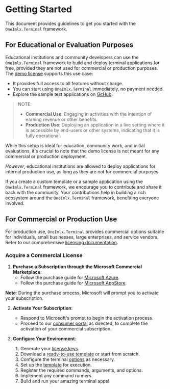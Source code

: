 # Getting Started
This document provides guidelines to get you started with the `OneImlx.Terminal` framework.

## For Educational or Evaluation Purposes

Educational institutions and community developers can use the `OneImlx.Terminal` framework to build and deploy terminal applications for free, provided they are not used for commercial or production purposes. The [demo license](demo.md) supports this use case:

- It provides full access to all features without charge.
- You can start using `OneImlx.Terminal` immediately, no payment needed.
- Explore the sample test applications on [GitHub](https://github.com/perpetualintelligence/terminal/tree/main/apps).

> NOTE:
> - **Commercial Use**: Engaging in activities with the intention of earning revenue or other benefits.
> - **Production Use**: Deploying an application in a live setting where it is accessible by end-users or other systems, indicating that it is fully operational.

While this setup is ideal for education, community work, and initial evaluations, it's crucial to note that the demo license is not meant for any commercial or production deployment.

*However*, educational institutions are allowed to deploy applications for internal production use, as long as they are not for commercial purposes.

If you create a custom template or a sample application using the `OneImlx.Terminal` framework, we encourage you to contribute and share it back with the community. Your contributions help in building a rich ecosystem around the `OneImlx.Terminal` framework, benefiting everyone involved.

## For Commercial or Production Use
For production use, `OneImlx.Terminal` provides commercial options suitable for individuals, small businesses, large enterprises, and service vendors.  Refer to our comprehensive [licensing documentation](../licensing/intro.md).

### Acquire a Commercial License
1. **Purchase a Subscription through the Microsoft Commercial Marketplace**:    
   - Follow the purchase guide for [Microsoft Azure](../../buying/buyonmsazure.md).
   - Follow the purchase guide for [Microsoft AppStore](../../buying/buyonmsappsource.md).

**Note**: During the purchase process, Microsoft will prompt you to activate your subscription.

2. **Activate Your Subscription**: 
   - Respond to Microsoft's prompt to begin the activation process.
   - Proceed to our [consumer portal](https://www.consumer.perpetualintelligence.com/) as directed, to complete the activation of your commercial subscription.

3. **Configure Your Environment**: 
   1. Generate your [license keys](../licensing/licensekeys.md).
   2. Download a [ready-to-use template](https://github.com/perpetualintelligence/docs/tree/main/samples/templates/terminal) or start from scratch.
   3. Configure the terminal [options](../configurationoptions.md) as necessary.
   4. Set up the [template](templates.md) for execution.
   5. Register the required commands, arguments, and options.
   6. Implement any command runners.
   7. Build and run your amazing terminal apps!
